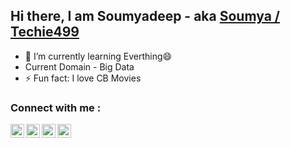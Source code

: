 

<!--
### Hi there 👋
**Techie499/Techie499** is a ✨ _special_ ✨ repository because its `README.md` (this file) appears on your GitHub profile.

Here are some ideas to get you started:

- 🔭 I’m currently working on ...
- 🌱 I’m currently learning ...
- 👯 I’m looking to collaborate on ...
- 🤔 I’m looking for help with ...
- 💬 Ask me about ...
- 📫 How to reach me: ...
- 😄 Pronouns: ...
- ⚡ Fun fact: ...
-->

## Hi there, I am Soumyadeep - aka [Soumya / Techie499][website]

- 🌱 I’m currently learning Everthing😄
- Current Domain - Big Data
- ⚡ Fun fact: I love CB Movies

### Connect with me :

[<img align="left" alt="Techie499 | YouTube" width="22px" src="https://cdn.jsdelivr.net/npm/simple-icons@v3/icons/youtube.svg" />][youtube]
[<img align="left" alt="soumya_shome | Twitter" width="22px" src="https://cdn.jsdelivr.net/npm/simple-icons@v3/icons/twitter.svg" />][twitter]
[<img align="left" alt="soumya_shome | LinkedIn" width="22px" src="https://cdn.jsdelivr.net/npm/simple-icons@v3/icons/linkedin.svg" />][linkedin]
[<img align="left" alt="techie499 | Instagram" width="22px" src="https://cdn.jsdelivr.net/npm/simple-icons@v3/icons/instagram.svg" />][instagram]<br />

<!--
<img align="left" src="https://github-readme-stats.vercel.app/api/top-langs/?username=soumya-shome&layout=compact&hide=html" alt="soumya-shome" />

### <img align="center" src="https://github-readme-stats.vercel.app/api?username=soumya-shome&show_icons=true&count_private=true" alt="soumya-shome" />
-->
[website]:https://github.com/soumya-shome
[youtube]:https://www.youtube.com/c/techie499yt
[twitter]:https://twitter.com/soumya_shome
[linkedin]:https://www.linkedin.com/in/soumyadeep-s-150482135/
[instagram]:https://www.instagram.com/techie499/
